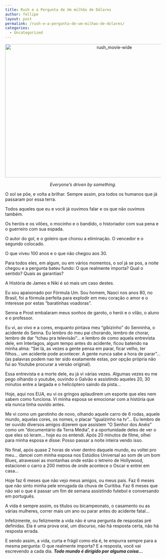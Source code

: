 ```yaml
---
title: Rush e a Pergunta de Um milhão de Dólares
author: fellipe
layout: post
permalink: /rush-e-a-pergunta-de-um-milhao-de-dolares/
categories:
  - Uncategorized
---
```

<p style="text-align: center;">
  <a href="http://fellipebrito.com/wp-content/uploads/2013/09/rush_movie-wide.jpg"><img class=" wp-image-60 aligncenter" alt="rush_movie-wide" src="http://fellipebrito.com/wp-content/uploads/2013/09/rush_movie-wide.jpg" width="691" height="432" /></a>
</p>

<p style="text-align: center;">
  <em>Everyone&#8217;s driven by something.</em>
</p>

O sol se põe, e volta a brilhar. Sempre assim, pra todos os humanos que já passaram por essa terra.

Todos aqueles que eu e você já ouvimos falar e os que não ouvimos também.

Os heróis e os vilões, o mocinho e o bandido, o historiador com sua pena e o guerreiro com sua espada.

O autor do gol, e o goleiro que chorou a eliminação. O vencedor e o segundo colocado.

O que viveu 100 anos e o que não chegou aos 30.

Para todos eles, em algum, ou em vários momentos, o sol já se pos, a noite chegou e a pergunta bateu fundo: O que realmente importa? Qual o sentido? Quais as garantias?

A História de James e Niki é só mais um caso destes.

Eu sou apaixonado por Fórmula Um. Sou homem, Nasci nos anos 80, no Brasil, foi a fórmula perfeita para explodir em meu coração o amor e o interesse por estas &#8220;baratinhas voadoras&#8221;.

Senna e Prost embalaram meus sonhos de garoto, o herói e o vilão, o aluno e o professor.

Eu vi, ao vivo e a cores, enquanto pintava meu &#8220;gibizinho&#8221; do Senninha, o acidente do Senna. Eu lembro do meu pai chorando, lembro de chorar, lembro de dar &#8220;tchau pra televisão&#8221;&#8230; e lembro de como aquela entrevista dele, em Interlagos, algum tempo antes do acidente, ficou batendo na minha alma: &#8220;Sei lá, as vezes a gente pensa em parar, ficar velho, ter filhos&#8230; um acidente pode acontecer. A gente nunca sabe a hora de parar&#8221;&#8230; (as palavras podem nao ter sido exatamente estas, por opção própria não fui ao Youtube procurar a versão original).

Essa entrevista e a morte dele, eu já vi várias vezes. Algumas vezes eu me pego olhando o youtube, ouvindo o Galvão e assistindo aqueles 20, 30 minutos entre a largada e o helicóptero saindo da pista&#8230;

Hoje, aqui nos EUA, eu vi os gringos aplaudirem um esporte que eles nem sabem como funciona. Vi minha esposa se emocionar com a história que ela nunca tinha ouvido antes.

Me vi como um garotinho de novo, olhando aquele carro de 6 rodas, aquele mundo, aquelas cores, os nomes, o placar &#8220;igualzinho na tv&#8221;&#8230; Eu lembro de ter ouvido diversos amigos dizerem que assistem &#8220;O Senhor dos Anéis&#8221; como um &#8220;documentário da Terra Média&#8221;, é a oportunidade deles de ver o que eles só leram&#8230; hoje eu os entendi. Após 20 minutos de filme, olhei para minha esposa e disse: Posso passar a noite inteira vendo isso.

No final, após quase 2 horas de viver dentro daquele mundo, eu voltei pro meu&#8230; dancei com minha esposa nos Estúdios Universal ao som de um bom Blues, atravessei as montanhas onde estão o letreiro de Hollywood, estacionei o carro a 200 metros de onde acontece o Oscar e entrei em casa&#8230;

Hoje faz 6 meses que não vejo meus amigos, ou meus pais. Faz 6 meses que não sinto minha pele enrugada da chuva de Curitiba. Faz 6 meses que não sei o que é passar um fim de semana assistindo futebol e conversando em português.

A vida é sempre assim, os títulos ou bicampeonato, o casamento ou as várias mulheres, correr mais um ano ou parar antes do acidente fatal&#8230;

Infelizmente, ou felizmente a vida não é uma pergunta de respostas pré definidas. Ela é uma prova oral, um discurso, não há resposta certa, não há resposta errada.

E sendo assim, a vida, curta e frágil como ela é, te empurra sempre para a mesma pergunta: O que realmente importa? E a resposta, você vai escrevendo a cada dia. ***Todo mundo é dirigido por alguma coisa&#8230;***